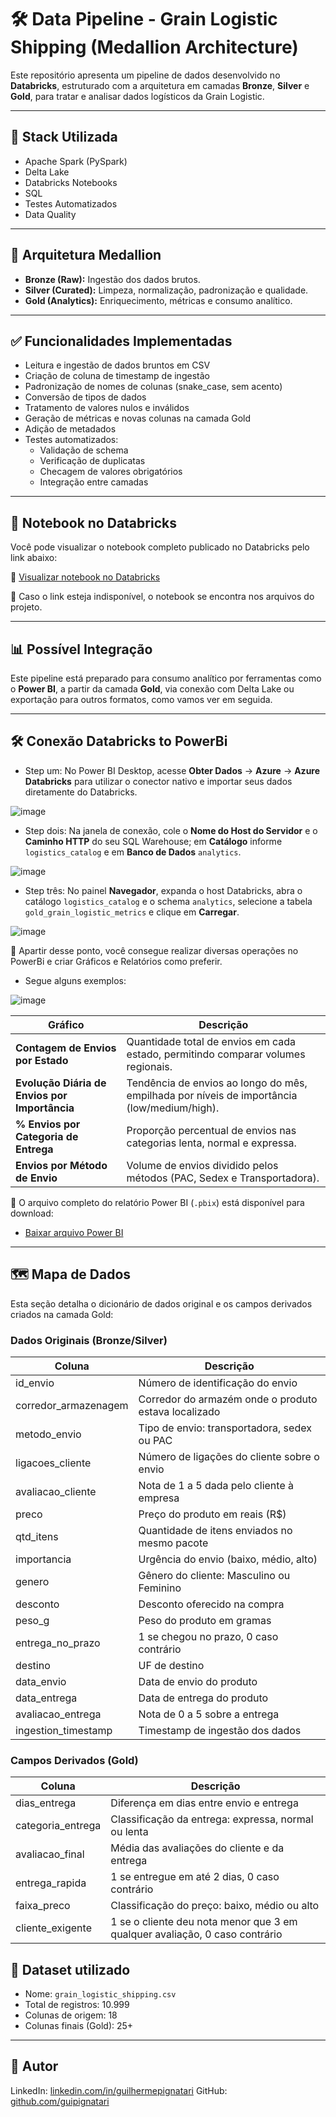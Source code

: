 # 🛠️ Data Pipeline - Grain Logistic Shipping (Medallion Architecture)

Este repositório apresenta um pipeline de dados desenvolvido no **Databricks**, estruturado com a arquitetura em camadas **Bronze**, **Silver** e **Gold**, para tratar e analisar dados logísticos da Grain Logistic.

---

## 🚀 Stack Utilizada

- Apache Spark (PySpark)
- Delta Lake
- Databricks Notebooks
- SQL
- Testes Automatizados
- Data Quality

---

## 🧱 Arquitetura Medallion

- **Bronze (Raw):** Ingestão dos dados brutos.
- **Silver (Curated):** Limpeza, normalização, padronização e qualidade.
- **Gold (Analytics):** Enriquecimento, métricas e consumo analítico.

---

## ✅ Funcionalidades Implementadas

- Leitura e ingestão de dados bruntos em CSV
- Criação de coluna de timestamp de ingestão
- Padronização de nomes de colunas (snake_case, sem acento)
- Conversão de tipos de dados
- Tratamento de valores nulos e inválidos
- Geração de métricas e novas colunas na camada Gold
- Adição de metadados
- Testes automatizados:
  - Validação de schema
  - Verificação de duplicatas
  - Checagem de valores obrigatórios
  - Integração entre camadas

---

## 📘 Notebook no Databricks

Você pode visualizar o notebook completo publicado no Databricks pelo link abaixo:

🔗 [Visualizar notebook no Databricks](https://dbc-8de1bf35-2e66.cloud.databricks.com/editor/notebooks/1382068348702030?o=3509327359834938)

🔹 Caso o link esteja indisponível, o notebook se encontra nos arquivos do projeto.

---

## 📊 Possível Integração

Este pipeline está preparado para consumo analítico por ferramentas como o **Power BI**, a partir da camada **Gold**, via conexão com Delta Lake ou exportação para outros formatos, como vamos ver em seguida.

---

## 🛠️ Conexão Databricks to PowerBi

* Step um: No Power BI Desktop, acesse **Obter Dados** → **Azure** → **Azure Databricks** para utilizar o conector nativo e importar seus dados diretamente do Databricks.

![image](https://github.com/user-attachments/assets/7f2583a0-735c-4fef-b34f-b8719f50415b)

* Step dois: Na janela de conexão, cole o **Nome do Host do Servidor** e o **Caminho HTTP** do seu SQL Warehouse; em **Catálogo** informe `logistics_catalog` e em **Banco de Dados** `analytics`.

![image](https://github.com/user-attachments/assets/63dd9574-db56-4459-b205-ed0bc34ac11f)

* Step três: No painel **Navegador**, expanda o host Databricks, abra o catálogo `logistics_catalog` e o schema `analytics`, selecione a tabela `gold_grain_logistic_metrics` e clique em **Carregar**.

![image](https://github.com/user-attachments/assets/9bc5534e-f805-4859-b654-081378880092)

🔹 Apartir desse ponto, você consegue realizar diversas operações no PowerBi e criar Gráficos e Relatórios como preferir.

* Segue alguns exemplos:

![image](https://github.com/user-attachments/assets/ccda28ef-fbec-462b-9ab6-0d1d2307c1dd)

| Gráfico                                       | Descrição                                                                                   |
|-----------------------------------------------|---------------------------------------------------------------------------------------------|
| **Contagem de Envios por Estado**             | Quantidade total de envios em cada estado, permitindo comparar volumes regionais.           |
| **Evolução Diária de Envios por Importância** | Tendência de envios ao longo do mês, empilhada por níveis de importância (low/medium/high). |
| **% Envios por Categoria de Entrega**         | Proporção percentual de envios nas categorias lenta, normal e expressa.                     |
| **Envios por Método de Envio**                | Volume de envios dividido pelos métodos (PAC, Sedex e Transportadora).                      |

🔹 O arquivo completo do relatório Power BI (`.pbix`) está disponível para download:

- [Baixar arquivo Power BI](./Grain_Logistic_Shipping_Report.pbix)

---

## 🗺️ Mapa de Dados

Esta seção detalha o dicionário de dados original e os campos derivados criados na camada Gold:

### Dados Originais (Bronze/Silver)

| Coluna                 | Descrição                                                                 |
|------------------------|---------------------------------------------------------------------------|
| id_envio               | Número de identificação do envio                                          |
| corredor_armazenagem   | Corredor do armazém onde o produto estava localizado                      |
| metodo_envio           | Tipo de envio: transportadora, sedex ou PAC                               |
| ligacoes_cliente       | Número de ligações do cliente sobre o envio                               |
| avaliacao_cliente      | Nota de 1 a 5 dada pelo cliente à empresa                                 |
| preco                  | Preço do produto em reais (R$)                                            |
| qtd_itens              | Quantidade de itens enviados no mesmo pacote                              |
| importancia            | Urgência do envio (baixo, médio, alto)                                    |
| genero                 | Gênero do cliente: Masculino ou Feminino                                  |
| desconto               | Desconto oferecido na compra                                              |
| peso_g                 | Peso do produto em gramas                                                 |
| entrega_no_prazo       | 1 se chegou no prazo, 0 caso contrário                                    |
| destino                | UF de destino                                                             |
| data_envio             | Data de envio do produto                                                  |
| data_entrega           | Data de entrega do produto                                                |
| avaliacao_entrega      | Nota de 0 a 5 sobre a entrega                                             |
| ingestion_timestamp    | Timestamp de ingestão dos dados                                           |

### Campos Derivados (Gold)

| Coluna                 | Descrição                                                                   |
|------------------------|-----------------------------------------------------------------------------|
| dias_entrega           | Diferença em dias entre envio e entrega                                     |
| categoria_entrega      | Classificação da entrega: expressa, normal ou lenta                         |
| avaliacao_final        | Média das avaliações do cliente e da entrega                                |
| entrega_rapida         | 1 se entregue em até 2 dias, 0 caso contrário                               |
| faixa_preco            | Classificação do preço: baixo, médio ou alto                                |
| cliente_exigente       | 1 se o cliente deu nota menor que 3 em qualquer avaliação, 0 caso contrário |

## 🧾 Dataset utilizado

- Nome: `grain_logistic_shipping.csv`
- Total de registros: 10.999
- Colunas de origem: 18
- Colunas finais (Gold): 25+

---

## 👤 Autor

LinkedIn: [linkedin.com/in/guilhermepignatari](https://linkedin.com/in/guilhermepignatari)
GitHub: [github.com/guipignatari](https://github.com/guipignatari)

